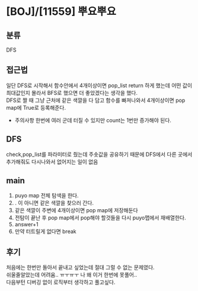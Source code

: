 # [BOJ]/[11559] 뿌요뿌요

## 분류
DFS

## 접근법
일단 DFS로 시작해서 함수안에서 4개이상이면 pop_list return 하게 했는데 어떤 값이 최대값인지 몰라서 BFS로 했으면 더 좋았겠다는 생각을 했다.<br>
DFS로 짤 때 그냥 근처에 같은 색깔을 다 담고 함수를 빠져나와서 4개이상이면 pop map에 True로 등록해준다.<br>
- 주의사항 한번에 여러 군데 터질 수 있지만 count는 1번만 증가해야 된다.

## DFS
check,pop_list를 파라미터로 줬는데 주솟값을 공유하기 때문에 DFS에서 다른 곳에서 추가해줘도 다시나와서 없어지는 일이 없음

## main
1. puyo map 전체 탐색을 한다.
2. . 이 아니면 같은 색깔을 찾으러 간다.
3. 같은 색깔이 주변에 4개이상이면 pop map에 저장해둔다
4. 전탐이 끝난 후 pop map에서 pop해야 할것들을 다시 puyo맵에서 재배열한다.
5. answer+1
6. 만약 터트릴게 없다면 break


## 후기
처음에는 한번만 돌아서 끝내고 싶었는데 절대 그럴 수 없는 문제였다.<br>
쉬울줄알았는데 어려움.. ㅠㅜㅠㅜ 나 왜 이거 한번에 못풀어..<br>
다음부턴 디버깅 없이 로직부터 생각하고 풀고싶다.<br>